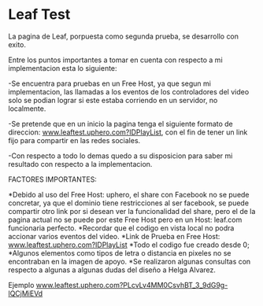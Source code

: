 Leaf Test
==========

La pagina de Leaf, porpuesta como segunda prueba, se desarrollo con exito.

Entre los puntos importantes a tomar en cuenta con respecto a mi implementacion esta lo siguiente:

-Se encuentra para pruebas en un Free Host, ya que segun mi implementacion, las llamadas a los eventos de los controladores del video
solo se podian lograr si este estaba corriendo en un servidor, no localmente.

-Se pretende que en un inicio la pagina tenga el siguiente formato de direccion: www.leaftest.uphero.com?IDPlayList, con el fin de tener un link fijo para
compartir en las redes sociales.

-Con respecto a todo lo demas quedo a su disposicion para saber mi resultado con respecto a la implementacion.


FACTORES IMPORTANTES:

*Debido al uso del Free Host: uphero, el share con Facebook no se puede concretar, ya que el dominio tiene restricciones al ser facebook, se puede compartir otro link
por si desean ver la funcionalidad del share, pero el de la pagina actual no se puede por este Free Host pero en un Host: leaf.com funcionaria perfecto.
*Recordar que el codigo en vista local no podra accionar varios eventos del video.
*Link de Prueba en Free Host: www.leaftest.uphero.com?IDPlayList
*Todo el codigo fue creado desde 0;
*Algunos elementos como tipos de letra o distancia en pixeles no se encontraban en la imagen de apoyo.
*Se realizaron algunas consultas con respecto a algunas a algunas dudas del diseño a Helga Alvarez.

Ejemplo
www.leaftest.uphero.com?PLcvLv4MM0CsvhBT_3_9dG9g-lQCjMiEVd
